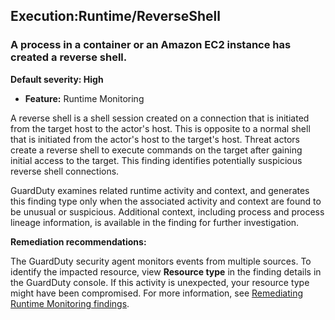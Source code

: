 Execution:Runtime/ReverseShell
------------------------------

### A process in a container or an Amazon EC2 instance has created a reverse shell.

**Default severity: High**

* **Feature:** Runtime Monitoring

A reverse shell is a shell session created on a connection that is initiated from the target host to the actor's host. This is opposite to a normal shell that is initiated from the actor's host to the target's host. Threat actors create a reverse shell to execute commands on the target after gaining initial access to the target. This finding identifies potentially suspicious reverse shell connections.

GuardDuty examines related runtime activity and context, and generates this finding type only when the associated activity and context are found to be unusual or suspicious. Additional context, including process and process lineage information, is available in the finding for further investigation.

**Remediation recommendations:**

The GuardDuty security agent monitors events from multiple sources. To identify the impacted resource, view **Resource type** in the finding details in the GuardDuty console. If this activity is unexpected, your resource type might have been compromised. For more information, see [Remediating Runtime Monitoring findings](https://docs.aws.amazon.com/guardduty/latest/ug/guardduty-remediate-runtime-monitoring.html).